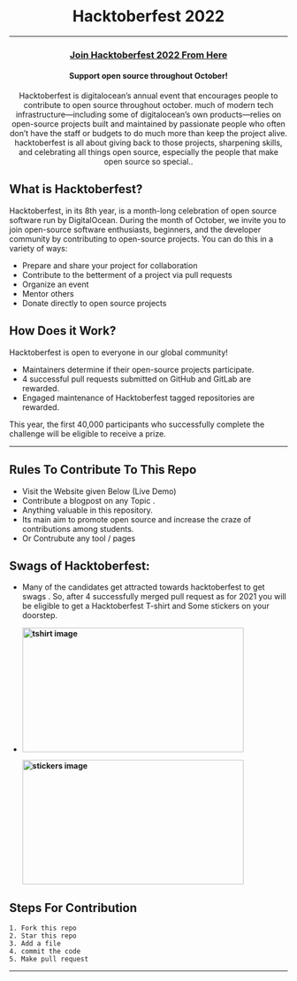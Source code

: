 <h1 align="center"> Hacktoberfest 2022</h1>

***
<h3 align="center">
    <a href="https://hacktoberfest.digitalocean.com/" target="_blank">
        Join Hacktoberfest 2022 From Here 
    </a>
</h3>

<h4 align="center">Support open source throughout October!</h4>
<p align="center">Hacktoberfest is digitalocean’s annual event that encourages people to contribute to open source throughout october. much of modern tech infrastructure—including some of digitalocean’s own products—relies on open-source projects built and maintained by passionate people who often don’t have the staff or budgets to do much more than keep the project alive. hacktoberfest is all about giving back to those projects, sharpening skills, and celebrating all things open source, especially the people that make open source so special..</p>

## What is Hacktoberfest?

Hacktoberfest, in its 8th year, is a month-long celebration of open source software run by DigitalOcean. During the month of October, we invite you to join open-source software enthusiasts, beginners, and the developer community by contributing to open-source projects. You can do this in a variety of ways:

- Prepare and share your project for collaboration
- Contribute to the betterment of a project via pull requests
- Organize an event
- Mentor others
- Donate directly to open source projects


## How Does it Work?
Hacktoberfest is open to everyone in our global community!
- Maintainers determine if their open-source projects participate.
- 4 successful pull requests submitted on GitHub and GitLab are rewarded.
- Engaged maintenance of Hacktoberfest tagged repositories are rewarded.


This year, the first 40,000 participants who successfully complete the challenge will be eligible to receive a prize.

***
## Rules To Contribute To This Repo

-   Visit the Website given Below (Live Demo)
-   Contribute a blogpost on any Topic .
-   Anything valuable in this repository.
-   Its main aim to promote  open source and increase  the craze of contributions among students.
-   Or Contrubute any tool / pages

## Swags of Hacktoberfest:
- Many of the candidates get attracted towards hacktoberfest to get swags . So, after 4 successfully merged pull request as for 2021 you will be eligible to get a Hacktoberfest T-shirt and Some stickers on your doorstep.
 
     <li><B><p><img src="https://miro.medium.com/max/1050/1*4JctIO7irt8hFxBmTvUpiQ.jpeg" width="400" height="225" style="width: 400px; height: 225px;" alt="tshirt image"></a></p><p><img src="https://miro.medium.com/max/1050/1*jkffr74bq5RsQ_xqDhgqYQ.jpeg" width="400" height="225" style="width: 400px; height: 225px;" alt="stickers image"></p>
</b></li>

## Steps For Contribution

    1. Fork this repo
    2. Star this repo
    3. Add a file
    4. commit the code
    5. Make pull request
***

